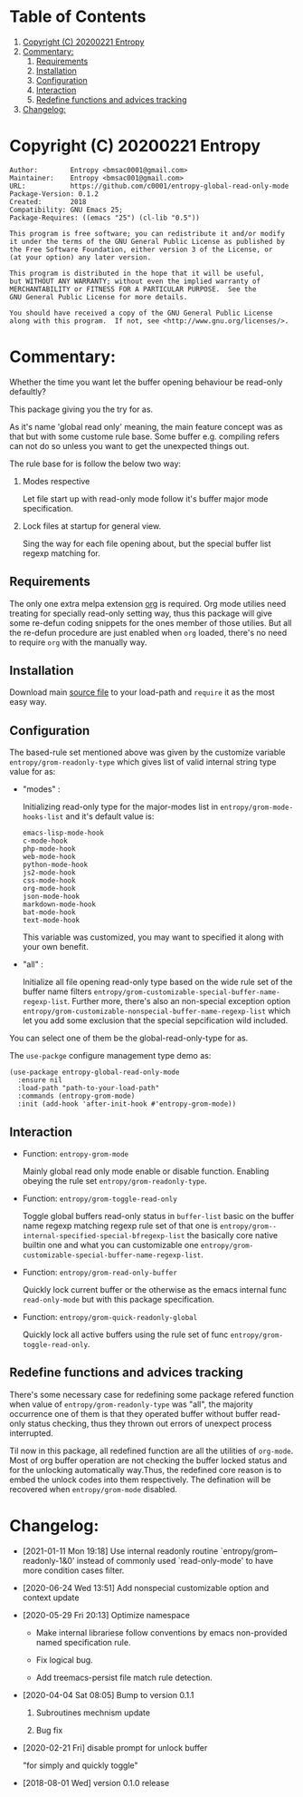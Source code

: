 # Table of Contents

1.  [Copyright (C) 20200221  Entropy](#orgc5bf668)
2.  [Commentary:](#org5fd8f4b)
    1.  [Requirements](#org438ec70)
    2.  [Installation](#orga52a314)
    3.  [Configuration](#org030936c)
    4.  [Interaction](#org2c13e2e)
    5.  [Redefine functions and advices tracking](#org3ea1f8a)
3.  [Changelog:](#org0c3ce03)

<a id="orgc5bf668"></a>

# Copyright (C) 20200221  Entropy

    Author:        Entropy <bmsac0001@gmail.com>
    Maintainer:    Entropy <bmsac001@gmail.com>
    URL:           https://github.com/c0001/entropy-global-read-only-mode
    Package-Version: 0.1.2
    Created:       2018
    Compatibility: GNU Emacs 25;
    Package-Requires: ((emacs "25") (cl-lib "0.5"))

    This program is free software; you can redistribute it and/or modify
    it under the terms of the GNU General Public License as published by
    the Free Software Foundation, either version 3 of the License, or
    (at your option) any later version.

    This program is distributed in the hope that it will be useful,
    but WITHOUT ANY WARRANTY; without even the implied warranty of
    MERCHANTABILITY or FITNESS FOR A PARTICULAR PURPOSE.  See the
    GNU General Public License for more details.

    You should have received a copy of the GNU General Public License
    along with this program.  If not, see <http://www.gnu.org/licenses/>.


<a id="org5fd8f4b"></a>

# Commentary:

Whether the time you want let the buffer opening behaviour be
read-only defaultly?

This package giving you the try for as.

As it's name 'global read only' meaning, the main feature concept was
as that but with some custome rule base. Some buffer
e.g. compiling refers can not do so unless you want to get the
unexpected things out.

The rule base for is follow the below two way:

1.  Modes respective

    Let file start up with read-only mode follow it's buffer major mode
    specification.

2.  Lock files at startup for general view.

    Sing the way for each file opening about, but the special buffer
    list regexp matching for.


<a id="org438ec70"></a>

## Requirements

The only one extra melpa extension [org](https://github.com/m2ym/popwin-el/tree/95dea14c60019d6cccf9a3b33e0dec4e1f22c304) is required. Org mode utilies
need treating for specially read-only setting way, thus this package
will give some re-defun coding snippets for the ones member of those
utilies. But all the re-defun procedure are just enabled when `org`
loaded, there's no need to require `org` with the manually way.


<a id="orga52a314"></a>

## Installation

Download main [source file](entropy-global-read-only-mode.el) to your load-path and `require` it as
the most easy way.


<a id="org030936c"></a>

## Configuration

The based-rule set mentioned above was given by the customize variable
`entropy/grom-readonly-type` which gives list of valid internal string
type value for as:

-   "modes" :

    Initializing read-only type for the major-modes list in
    `entropy/grom-mode-hooks-list` and it's default value is:

        emacs-lisp-mode-hook
        c-mode-hook
        php-mode-hook
        web-mode-hook
        python-mode-hook
        js2-mode-hook
        css-mode-hook
        org-mode-hook
        json-mode-hook
        markdown-mode-hook
        bat-mode-hook
        text-mode-hook

    This variable was customized, you may want to specified it along
    with your own benefit.

-   "all" :

    Initialize all file opening read-only type based on the wide
    rule set of the buffer name filters
    `entropy/grom-customizable-special-buffer-name-regexp-list`. Further
    more, there's also an non-special exception option
    `entropy/grom-customizable-nonspecial-buffer-name-regexp-list`
    which let you add some exclusion that the special sepcification
    wild included.

You can select one of them be the global-read-only-type for as.

The `use-packge` configure management type demo as:

    (use-package entropy-global-read-only-mode
      :ensure nil
      :load-path "path-to-your-load-path"
      :commands (entropy-grom-mode)
      :init (add-hook 'after-init-hook #'entropy-grom-mode))


<a id="org2c13e2e"></a>

## Interaction

-   Function: `entropy-grom-mode`

    Mainly global read only mode enable or disable function. Enabling
    obeying the rule set `entropy/grom-readonly-type`.

-   Function: `entropy/grom-toggle-read-only`

    Toggle global buffers read-only status in `buffer-list` basic on
    the buffer name regexp matching regexp rule set of that one is
    `entropy/grom--internal-specified-special-bfregexp-list` the basically core
    native builtin one and what you can customizable one
    `entropy/grom-customizable-special-buffer-name-regexp-list`.

-   Function: `entropy/grom-read-only-buffer`

    Quickly lock current buffer or the otherwise as the emacs internal
    func `read-only-mode` but with this package specification.

-   Function: `entropy/grom-quick-readonly-global`

    Quickly lock all active buffers using the rule set of func
    `entropy/grom-toggle-read-only`.


<a id="org3ea1f8a"></a>

## Redefine functions and advices tracking

There's some necessary case for redefining some package refered
function when value of `entropy/grom-readonly-type` was "all", the
majority occurrence one of them is that they operated buffer
without buffer read-only status checking, thus they thrown out
errors of unexpect process interrupted.

Til now in this package, all redefined function are all the
utilities of `org-mode`. Most of org buffer operation are not
checking the buffer locked status and for the unlocking
automatically way.Thus, the redefined core reason is to embed the
unlock codes into them respectively. The defination will be
recovered when `entropy/grom-mode` disabled.


<a id="org0c3ce03"></a>

# Changelog:

-   <span class="timestamp-wrapper"><span class="timestamp">[2021-01-11 Mon 19:18] </span></span> Use internal readonly routine
    \`entropy/grom&#x2013;readonly-1&0' instead of commonly used
    \`read-only-mode' to have more condition cases filter.

-   <span class="timestamp-wrapper"><span class="timestamp">[2020-06-24 Wed 13:51] </span></span> Add nonspecial customizable option and context update

-   <span class="timestamp-wrapper"><span class="timestamp">[2020-05-29 Fri 20:13] </span></span> Optimize namespace
    -   Make internal librariese follow conventions by emacs
        non-provided named specification rule.

    -   Fix logical bug.

    -   Add treemacs-persist file match rule detection.

-   <span class="timestamp-wrapper"><span class="timestamp">[2020-04-04 Sat 08:05] </span></span> Bump to version 0.1.1
    1.  Subroutines mechnism update

    2.  Bug fix

-   <span class="timestamp-wrapper"><span class="timestamp">[2020-02-21 Fri] </span></span> disable prompt for unlock buffer

    "for simply and quickly toggle"

-   <span class="timestamp-wrapper"><span class="timestamp">[2018-08-01 Wed] </span></span> version 0.1.0 release


<a id="org81aed28"></a>

